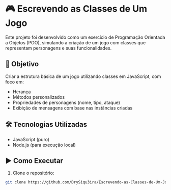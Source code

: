 # 🎮 Escrevendo as Classes de Um Jogo

Este projeto foi desenvolvido como um exercício de Programação Orientada a Objetos (POO), simulando a criação de um jogo com classes que representam personagens e suas funcionalidades.

## 📌 Objetivo

Criar a estrutura básica de um jogo utilizando classes em JavaScript, com foco em:

- Herança
- Métodos personalizados
- Propriedades de personagens (nome, tipo, ataque)
- Exibição de mensagens com base nas instâncias criadas

## 🛠️ Tecnologias Utilizadas

- JavaScript (puro)
- Node.js (para execução local)

## ▶️ Como Executar

1. Clone o repositório:
```bash
git clone https://github.com/DrySiqu3ira/Escrevendo-as-Classes-de-Um-Jogo.git
